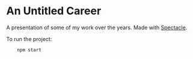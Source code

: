 # An Untitled Career
A presentation of some of my work over the years. Made with [Spectacle](https://formidable.com/open-source/spectacle/).

To run the project:
```bash
    npm start
```
